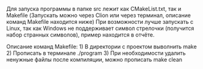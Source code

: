 Для запуска программы в папке src лежит как CMakeList.txt, так и Makefile (Запускать можно через Clion или через терминал, описание команд Makefile находится ниже)
При возможности лучше запускать с Linux, так как Windows не поддерживает символ стрелочки (получится набор странных символов), пример находится в отчёте.

Описание команд Makefile:
	1) В директории с проектом выволнить make
	2) Прописать в терминале ./program
	3) При необходимости удалить ненужные файлы после компиляции, можно прописать make clean
